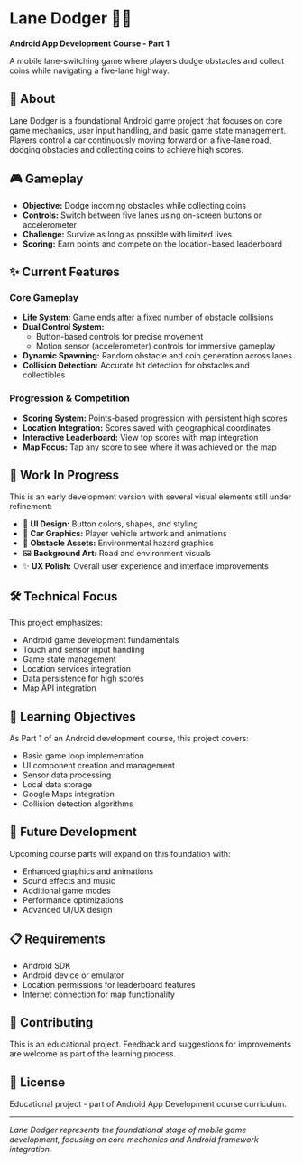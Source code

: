 # Lane Dodger 🚗💨

**Android App Development Course - Part 1**

A mobile lane-switching game where players dodge obstacles and collect coins while navigating a five-lane highway.

## 📱 About

Lane Dodger is a foundational Android game project that focuses on core game mechanics, user input handling, and basic game state management. Players control a car continuously moving forward on a five-lane road, dodging obstacles and collecting coins to achieve high scores.

## 🎮 Gameplay

- **Objective:** Dodge incoming obstacles while collecting coins
- **Controls:** Switch between five lanes using on-screen buttons or accelerometer
- **Challenge:** Survive as long as possible with limited lives
- **Scoring:** Earn points and compete on the location-based leaderboard

## ✨ Current Features

### Core Gameplay
- **Life System:** Game ends after a fixed number of obstacle collisions
- **Dual Control System:** 
  - Button-based controls for precise movement
  - Motion sensor (accelerometer) controls for immersive gameplay
- **Dynamic Spawning:** Random obstacle and coin generation across lanes
- **Collision Detection:** Accurate hit detection for obstacles and collectibles

### Progression & Competition
- **Scoring System:** Points-based progression with persistent high scores
- **Location Integration:** Scores saved with geographical coordinates
- **Interactive Leaderboard:** View top scores with map integration
- **Map Focus:** Tap any score to see where it was achieved on the map

## 🚧 Work In Progress

This is an early development version with several visual elements still under refinement:

- 🎨 **UI Design:** Button colors, shapes, and styling
- 🚗 **Car Graphics:** Player vehicle artwork and animations  
- 🧱 **Obstacle Assets:** Environmental hazard graphics
- 🖼️ **Background Art:** Road and environment visuals
- ✨ **UX Polish:** Overall user experience and interface improvements

## 🛠️ Technical Focus

This project emphasizes:
- Android game development fundamentals
- Touch and sensor input handling
- Game state management
- Location services integration
- Data persistence for high scores
- Map API integration

## 🎯 Learning Objectives

As Part 1 of an Android development course, this project covers:
- Basic game loop implementation
- UI component creation and management
- Sensor data processing
- Local data storage
- Google Maps integration
- Collision detection algorithms

## 🚀 Future Development

Upcoming course parts will expand on this foundation with:
- Enhanced graphics and animations
- Sound effects and music
- Additional game modes
- Performance optimizations
- Advanced UI/UX design

## 📋 Requirements

- Android SDK
- Android device or emulator
- Location permissions for leaderboard features
- Internet connection for map functionality

## 🤝 Contributing

This is an educational project. Feedback and suggestions for improvements are welcome as part of the learning process.

## 📄 License

Educational project - part of Android App Development course curriculum.

---

*Lane Dodger represents the foundational stage of mobile game development, focusing on core mechanics and Android framework integration.*
